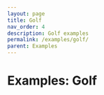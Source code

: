 ```yaml
---
layout: page
title: Golf
nav_order: 4
description: Golf examples
permalink: /examples/golf/
parent: Examples
---
```

# Examples: Golf



